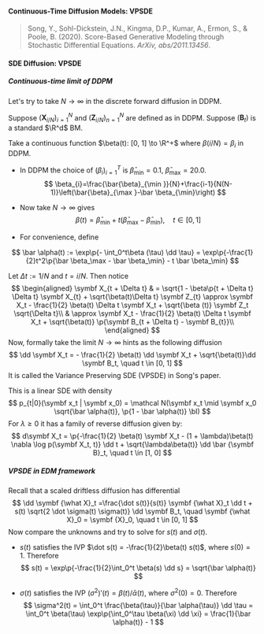 #### Continuous-Time Diffusion Models: VPSDE

>  Song, Y., Sohl-Dickstein, J.N., Kingma, D.P., Kumar, A., Ermon, S., & Poole, B. (2020). Score-Based Generative Modeling through Stochastic Differential Equations. *ArXiv, abs/2011.13456*.

#### SDE Diffusion: VPSDE

##### Continuous-time limit of DDPM

Let's try to take $N \to \infty$ in the discrete forward diffusion in DDPM.

Suppose $(\symbf X_{i/N})_{i = 1}^N$ and $(\symbf Z_{i/N})_{n = 1}^N$ are defined as in DDPM. Suppose $(\symbf B_t)$ is a standard $\R^d$ BM.

Take a continuous function $\beta(t): [0, 1] \to \R^+$ where $\beta(i / N) = \beta_i$ in DDPM.

- In DDPM the choice of $(\beta_i)_{i = 1}^T$ is $\bar \beta_{\min} = 0.1$, $\bar\beta_{\max} = 20.0$.
  $$
  \beta_{i}=\frac{\bar{\beta}_{\min }}{N}+\frac{i-1}{N(N-1)}\left(\bar{\beta}_{\max }-\bar \beta_{\min}\right)
  $$

- Now take $N \to \infty$ gives
  $$
  \beta(t)=\bar{\beta}_{\min }+t\left(\bar{\beta}_{\max }-\bar{\beta}_{\min }\right), \quad t\in [0, 1]
  $$

- For convenience, define

$$
\bar \alpha(t) := \exp\p{- \int_0^t\beta (\tau) \dd \tau} = \exp\p{-\frac{1}{2}t^2\p{\bar \beta_\max - \bar \beta_\min} - t \bar \beta_\min}
$$


Let $\Delta t := 1 / N$ and $t = i / N$. Then notice
$$
\begin{aligned}
\symbf X_{t + \Delta t} & = \sqrt{1 - \beta\p{t + \Delta t} \Delta t} \symbf X_{t} + \sqrt{\beta(t)\Delta t} \symbf Z_{t} \approx \symbf X_t - \frac{1}{2} \beta(t) \Delta t \symbf X_t + \sqrt{\beta (t)} \symbf Z_t \sqrt{\Delta t}\\
& \approx \symbf X_t - \frac{1}{2} \beta(t) \Delta t \symbf X_t + \sqrt{\beta(t)} \p{\symbf B_{t + \Delta t} - \symbf B_{t}}\\
\end{aligned}
$$
Now, formally take the limit $N \to \infty$ hints as the following diffusion
$$
\dd \symbf X_t = - \frac{1}{2} \beta(t) \dd \symbf X_t + \sqrt{\beta(t)}\dd \symbf B_t, \quad t \in [0, 1]
$$
It is called the Variance Preserving SDE (VPSDE) in Song's paper.

This is a linear SDE with density
$$
p_{t|0}(\symbf x_t | \symbf x_0) = \mathcal N(\symbf x_t \mid \symbf x_0 \sqrt{\bar \alpha(t)}, \p{1 - \bar \alpha(t)} \bI)
$$
For $\lambda \ge 0$ it has a family of reverse diffusion given by:
$$
d\symbf X_t = \p{-\frac{1}{2} \beta(t) \symbf X_t - (1 + \lambda)\beta(t) \nabla \log p(\symbf X_t, t)} \dd t + \sqrt{\lambda\beta(t)} \dd \bar {\symbf B}_t, \quad t \in [1, 0]
$$

##### VPSDE in EDM framework

Recall that a scaled driftless diffusion has differential
$$
\dd \symbf {\what X}_t =\frac{\dot s(t)}{s(t)} \symbf {\what X}_t \dd t + s(t) \sqrt{2 \dot \sigma(t) \sigma(t)} \dd \symbf B_t, \quad \symbf {\what X}_0 =  \symbf {X}_0, \quad t \in [0, 1]
$$
Now compare the unknowns and try to solve for $s(t)$ and $\sigma(t)$.

- $s(t)$ satisfies the IVP $\dot s(t) = -\frac{1}{2}\beta(t) s(t)$, where $s(0) = 1$. Therefore
  $$
  s(t) = \exp\p{-\frac{1}{2}\int_0^t \beta(s) \dd s} = \sqrt{\bar \alpha(t)}
  $$

- $\sigma(t)$ satisfies the IVP $(\sigma^2)'(t) = \beta(t) / \bar \alpha(t)$, where $\sigma^2(0) = 0$. Therefore
  $$
  \sigma^2(t) = \int_0^t \frac{\beta(\tau)}{\bar \alpha(\tau)} \dd \tau = \int_0^t \beta(\tau) \exp\p{\int_0^\tau \beta(\xi) \dd \xi} = \frac{1}{\bar \alpha(t)} - 1
  $$

